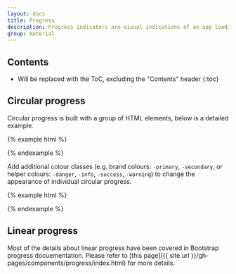 ```yaml
---
layout: docs
title: Progress
description: Progress indicators are visual indications of an app loading content.
group: material
---
```


## Contents

* Will be replaced with the ToC, excluding the "Contents" header
{:toc}

## Circular progress

Circular progress is built with a group of HTML elements, below is a detailed example.

{% example html %}
<div class="progress-circular">
  <div class="progress-circular-wrapper">
    <div class="progress-circular-inner">
      <div class="progress-circular-left">
        <div class="progress-circular-spinner"></div>
      </div>
      <div class="progress-circular-gap"></div>
      <div class="progress-circular-right">
        <div class="progress-circular-spinner"></div>
      </div>
    </div>
  </div>
</div>
{% endexample %}

Add additional colour classes (e.g. brand colours: <code>-primary</code>, <code>-secondary</code>, or helper colours: <code>-danger</code>, <code>-info</code>, <code>-success</code>, <code>-warning</code>) to change the appearance of individual circular progress.

{% example html %}
<div class="progress-circular progress-circular-primary">
  <div class="progress-circular-wrapper">
    <div class="progress-circular-inner">
      <div class="progress-circular-left">
        <div class="progress-circular-spinner"></div>
      </div>
      <div class="progress-circular-gap"></div>
      <div class="progress-circular-right">
        <div class="progress-circular-spinner"></div>
      </div>
    </div>
  </div>
</div>
{% endexample %}

## Linear progress

Most of the details about linear progress have been covered in Bootstrap progress docuementation. Please refer to [this page]({{ site.url }}/gh-pages/components/progress/index.html) for more details.
